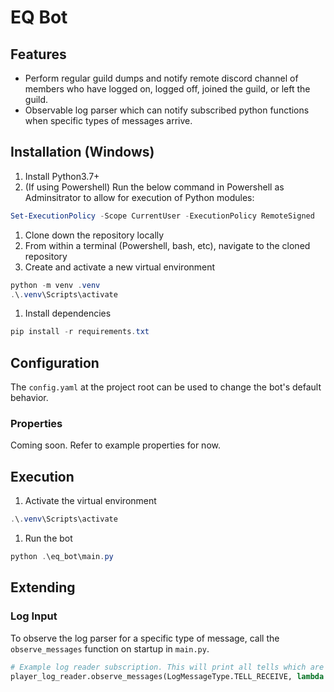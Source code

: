 # EQ Bot

## Features
- Perform regular guild dumps and notify remote discord channel of members who have logged on, logged off, joined the guild, or left the guild.
- Observable log parser which can notify subscribed python functions when specific types of messages arrive.

## Installation (Windows)

1. Install Python3.7+
1. (If using Powershell) Run the below command in Powershell as Adminsitrator to allow for execution of Python modules:
```powershell
Set-ExecutionPolicy -Scope CurrentUser -ExecutionPolicy RemoteSigned
```
1. Clone down the repository locally
1. From within a terminal (Powershell, bash, etc), navigate to the cloned repository
1. Create and activate a new virtual environment
```powershell
python -m venv .venv
.\.venv\Scripts\activate
```
1. Install dependencies
```powershell
pip install -r requirements.txt
```

## Configuration
The `config.yaml` at the project root can be used to change the bot's default behavior.

### Properties
Coming soon. Refer to example properties for now.

## Execution

1. Activate the virtual environment
```powershell
.\.venv\Scripts\activate
```

1. Run the bot
```powershell
python .\eq_bot\main.py
```
## Extending

### Log Input

To observe the log parser for a specific type of message, call the `observe_messages` function on startup in `main.py`.
```python
# Example log reader subscription. This will print all tells which are received.
player_log_reader.observe_messages(LogMessageType.TELL_RECEIVE, lambda message: message.print())
```
